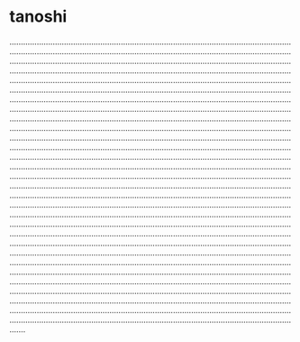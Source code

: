 # tanoshi

...............................................................................................................................................................................................................................................................................................................................................................................................................................................................................................................................................................................................................................................................................................................................................................................................................................................................................................................................................................................................................................................................................................................................................................................................................................................................................................................................................................................................................................................................................................................................................................................................................................................................................................................................................................................................................................................................................................................................................................................................................................................................................................................................................................................................................................................................................................................................................................................................................................................................................................................................................................................................................................................................................................................................................................................................................................................................................................................................................................................................................................................................................................................................................................................................................................................................................................................................................................................................................................................................................................................................................................................................................................................................................................................................................................................................................................................................................